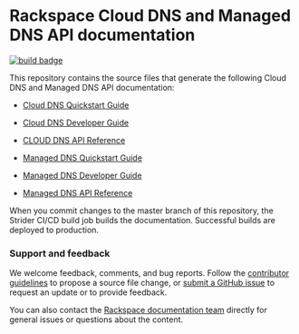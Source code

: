 # Rackspace Cloud DNS and Managed DNS API documentation

[![build badge](https://build.developer.rackspace.com/rackerlabs/docs-cloud-dns/badge?branch=master)](https://build.developer.rackspace.com/rackerlabs/docs-cloud-dns/)
<!-- [![build badge](https://build.developer.rackspace.com/rackerlabs/docs-cloud-dns/badge?branch=master)](https://build.developer.rackspace.com/rackerlabs/docs-cloud-dns/) -->

This repository contains the source files that generate the following Cloud DNS and Managed 
DNS API documentation: 

* [Cloud DNS Quickstart Guide](https://developer.rackspace.com/docs/cloud-dns/v1/developer-guide/#document-quickstart-guide)
* [Cloud DNS Developer Guide](https://developer.rackspace.com/docs/cloud-dns/v2/developer-guide/#document-developer-guide)
* [CLOUD DNS API Reference](https://developer.rackspace.com/docs/cloud-dns/v2/developer-guide/#api-reference)

* [Managed DNS Quickstart Guide](https://developer.rackspace.com/docs/cloud-dns/v2/developer-guide/#document-quickstart-guide)
* [Managed DNS Developer Guide](https://developer.rackspace.com/docs/cloud-dns/v2/developer-guide/#document-developer-guide)
* [Managed DNS API Reference](https://developer.rackspace.com/docs/cloud-dns/v2/developer-guide/#api-reference)

When you commit changes to the master branch of this repository, the 
Strider CI/CD build job builds the documentation. Successful builds are deployed to production.

<!-- When you commit changes to the master branch of this repository, the 
[Strider CI/CD build job](https://build.developer.rackspace.com/rackerlabs/docs-cloud-dns/)
builds the documentation. Successful builds are deployed to production. -->

### Support and feedback

We welcome feedback, comments, and bug reports. Follow the [contributor guidelines](CONTRIBUTING.md) 
to propose a source file change, or [submit a GitHub issue](https://github.com/rackerlabs/docs-cloud-dns/issues/new) 
to request an update or to provide feedback.

You can also contact the [Rackspace documentation team](mailto:devdoc@rackspace.com) directly for general 
issues or questions about the content. 

